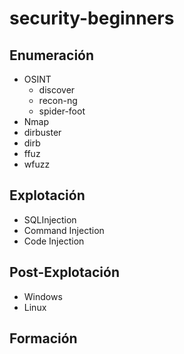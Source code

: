 # security-beginners

## Enumeración

- OSINT
    - discover
    - recon-ng
    - spider-foot
- Nmap
- dirbuster
- dirb
- ffuz
- wfuzz

## Explotación

- SQLInjection
- Command Injection
- Code Injection

## Post-Explotación

- Windows
- Linux

## Formación

